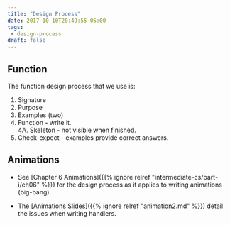 ```yaml
---
title: "Design Process"
date: 2017-10-10T20:49:55-05:00
tags:
 - design-process
draft: false
---
```


## Function

The function design process that we use is:

1. Signature
2. Purpose
3. Examples (two)
4. Function - write it.<br>
     4A. Skeleton - not visible when finished.
5. Check-expect - examples provide correct answers.

## Animations

* See [Chapter 6 Animations]({{% ignore relref "intermediate-cs/part-i/ch06" %}}) for the design process as it applies to writing animations (big-bang).

* The [Animations Slides]({{% ignore relref "animation2.md" %}}) detail the issues when 
writing handlers.
